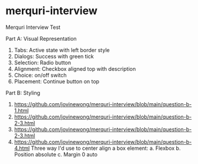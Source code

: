 # merquri-interview
Merquri Interview Test

Part A: Visual Representation
1. Tabs: Active state with left border style
2. Dialogs: Success with green tick
3. Selection: Radio button
4. Alignment: Checkbox aligned top with description
5. Choice: on/off switch
6. Placement: Continue button on top

Part B: Styling
1. https://github.com/jovinewong/merquri-interview/blob/main/question-b-1.html
2. https://github.com/jovinewong/merquri-interview/blob/main/question-b-2-3.html
3. https://github.com/jovinewong/merquri-interview/blob/main/question-b-2-3.html
4. https://github.com/jovinewong/merquri-interview/blob/main/question-b-4.html
   Three way I'd use to center align a box element:
   a. Flexbox
   b. Position absolute
   c. Margin 0 auto
   
